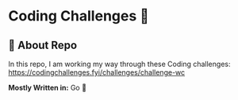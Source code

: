# Coding Challenges 🧠

## 🧐 About Repo

In this repo, I am working my way through these Coding challenges: https://codingchallenges.fyi/challenges/challenge-wc

**Mostly Written in:** Go 🔵